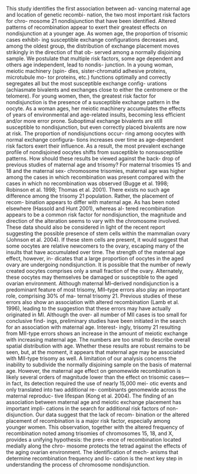 This study identifies the first association between ad- vancing maternal age and location of genetic recombi- nation, the two most important risk factors for chro- mosome 21 nondisjunction that have been identified. Altered patterns of recombination appear to exert their greatest effects on nondisjunction at a younger age. As women age, the proportion of trisomic cases exhibit- ing susceptible exchange configurations decreases and, among the oldest group, the distribution of exchange
placement moves strikingly in the direction of that ob- served among a normally disjoining sample.
We postulate that multiple risk factors, some age dependent and others age independent, lead to nondis- junction. In a young woman, meiotic machinery (spin- dles, sister-chromatid adhesive proteins, microtubule mo- tor proteins, etc.) functions optimally and correctly segregates all but the most susceptible exchange config- urations (achiasmate bivalents and exchanges close to either the centromere or the telomere). For young women, then, the greatest risk factor for nondisjunction is the presence of a susceptible exchange pattern in the oocyte.
As a woman ages, her meiotic machinery accumulates the effects of years of environmental and age-related insults, becoming less efficient and/or more error prone. Suboptimal exchange bivalents are still susceptible to nondisjunction, but even correctly placed bivalents are now at risk. The proportion of nondisjunctions occur- ring among oocytes with normal exchange configura- tions increases over time as age-dependent risk factors exert their influence. As a result, the most prevalent exchange profile of nondisjoined oocytes shifts from susceptible to nonsusceptible patterns.
How should these results be viewed against the back- drop of previous studies of maternal age and trisomy? For maternal trisomies 15 and 18 and the maternal sex- chromosome trisomies, maternal age was higher among the cases in which recombination was present compared with the cases in which no recombination was observed (Bugge et al. 1998; Robinson et al. 1998; Thomas et al. 2001). There exists no such age difference among the trisomy 21 population. Rather, the placement of recom- bination appears to differ with maternal age. As has been noted elsewhere (Hassold and Hunt 2001), whereas al- tered recombination appears to be a common risk factor for nondisjunction, the magnitude and direction of the alteration seems to vary with the chromosome involved.
These data should also be considered in light of the recent report suggesting the possible presence of stem cells within the mammalian ovary (Johnson et al. 2004).
If these stem cells are present, it would suggest that some oocytes are relative newcomers to the ovary, escaping many of the insults that have accumulated over time. The strength of the maternal age effect, however, in- dicates that a large proportion of oocytes in the aged ovary are undergoing nondisjunction. It is possible that the number of newly created oocytes comprises only a small fraction of the ovary. Alternately, these oocytes may themselves be damaged or susceptible to the aged ovarian environment.
Although maternal MI–derived nondisjunction is a predominant feature of most trisomy, MII–type errors also play an important role, comprising 30% of ma- ternal trisomy 21. Previous studies of these errors also show an association with altered recombination (Lamb et al. 1996), leading to the suggestion that these errors may have actually originated in MI. Although the over- all number of MII cases is too small for conclusive find- ings, preliminary studies have been initiated in the search for an association with maternal age. Interest- ingly, trisomy 21 resulting from MII-type errors shows an increase in the amount of meiotic exchange with increasing maternal age. The numbers are too small to describe overall spatial distribution with age. Whether these results are robust remains to be seen, but, at the moment, it appears that maternal age may be associated with MII-type trisomy as well.
A limitation of our analysis concerns the inability to subdivide the normally disjoining sample on the basis of maternal age. However, the maternal age effect on genomewide recombination is likely several orders of magnitude lower than the effect on trisomic cases—in fact, its detection required the use of nearly 15,000 mei- otic events and only translated into two additional re- combinants genomewide across the maternal reproduc- tive lifespan (Kong et al. 2004).
The finding of an association between maternal age and meiotic exchange placement has important impli- cations in the search for additional risk factors of non- disjunction. Our data suggest that the lack of recom- bination or the altered placement of recombination is a major risk factor, especially among younger women. This observation, together with the altered frequency of recombination noted among trisomies of chromosomes 15, 18, and X, provides a unifying hypothesis: the pres- ence of recombination located medially along the chro-
mosome protects the tetrad against the effects of the aging ovarian environment. The identification of mech- anisms that determine recombination frequency and lo- cation is the next key step in understanding the process of chromosome nondisjunction.